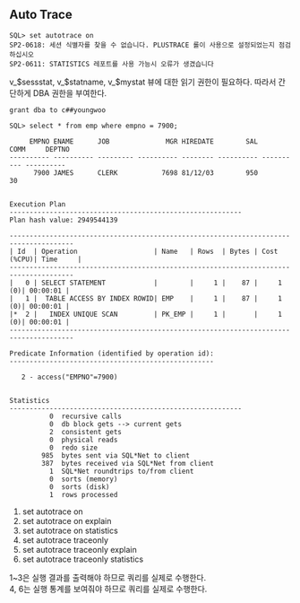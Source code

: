 ## Auto Trace
```oracle-sql
SQL> set autotrace on
SP2-0618: 세션 식별자를 찾을 수 없습니다. PLUSTRACE 롤이 사용으로 설정되었는지 점검하십시오
SP2-0611: STATISTICS 레포트를 사용 가능시 오류가 생겼습니다
```
v_$sessstat, v_$statname, v_$mystat 뷰에 대한 읽기 권한이 필요하다. 따라서 간단하게 DBA 권한을 부여한다.
```oracle-sql
grant dba to c##youngwoo
```
```oracle-sql
SQL> select * from emp where empno = 7900;

     EMPNO ENAME      JOB              MGR HIREDATE        SAL       COMM     DEPTNO
---------- ---------- --------- ---------- -------- ---------- ---------- ----------
      7900 JAMES      CLERK           7698 81/12/03        950                    30


Execution Plan
----------------------------------------------------------
Plan hash value: 2949544139

--------------------------------------------------------------------------------------
| Id  | Operation                   | Name   | Rows  | Bytes | Cost (%CPU)| Time     |
--------------------------------------------------------------------------------------
|   0 | SELECT STATEMENT            |        |     1 |    87 |     1   (0)| 00:00:01 |
|   1 |  TABLE ACCESS BY INDEX ROWID| EMP    |     1 |    87 |     1   (0)| 00:00:01 |
|*  2 |   INDEX UNIQUE SCAN         | PK_EMP |     1 |       |     1   (0)| 00:00:01 |
--------------------------------------------------------------------------------------

Predicate Information (identified by operation id):
---------------------------------------------------

   2 - access("EMPNO"=7900)


Statistics
----------------------------------------------------------
          0  recursive calls
          0  db block gets --> current gets
          2  consistent gets
          0  physical reads
          0  redo size
        985  bytes sent via SQL*Net to client
        387  bytes received via SQL*Net from client
          1  SQL*Net roundtrips to/from client
          0  sorts (memory)
          0  sorts (disk)
          1  rows processed
```
1. set autotrace on
2. set autotrace on explain
3. set autotrace on statistics
4. set autotrace traceonly
5. set autotrace traceonly explain
6. set autotrace traceonly statistics  

1~3은 실행 결과를 출력해야 하므로 쿼리를 실제로 수행한다.  
4, 6는 실행 통계를 보여줘야 하므로 쿼리를 실제로 수행한다.